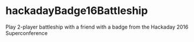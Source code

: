 # hackadayBadge16Battleship
Play 2-player battleship with a friend with a badge from the Hackaday 2016 Superconference
